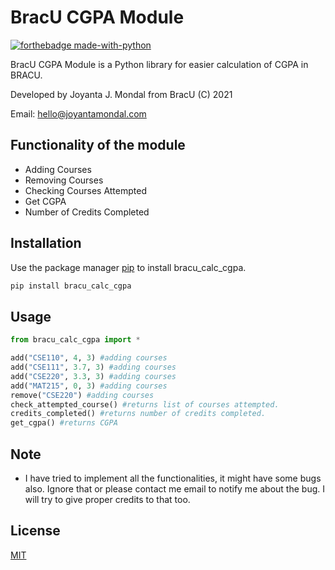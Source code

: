 # BracU CGPA Module

[![forthebadge made-with-python](http://ForTheBadge.com/images/badges/made-with-python.svg)](https://www.python.org/) 

BracU CGPA Module is a Python library for easier calculation of CGPA in BRACU.

Developed by Joyanta J. Mondal from BracU (C) 2021

Email: hello@joyantamondal.com

## Functionality of the module

- Adding Courses
- Removing Courses
- Checking Courses Attempted 
- Get CGPA
- Number of Credits Completed


## Installation

Use the package manager [pip](https://pip.pypa.io/en/stable/) to install bracu_calc_cgpa.

```bash
pip install bracu_calc_cgpa
```

## Usage

```python
from bracu_calc_cgpa import *

add("CSE110", 4, 3) #adding courses
add("CSE111", 3.7, 3) #adding courses
add("CSE220", 3.3, 3) #adding courses
add("MAT215", 0, 3) #adding courses
remove("CSE220") #adding courses
check_attempted_course() #returns list of courses attempted.
credits_completed() #returns number of credits completed.
get_cgpa() #returns CGPA

```
## Note 
- I have tried to implement all the functionalities, it might have some bugs also. Ignore that or please contact me email to notify me about the bug. I will try to give proper credits to that too. 

## License
[MIT](https://choosealicense.com/licenses/mit/)